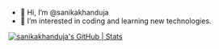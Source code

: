 - 👋 Hi, I’m @sanikakhanduja
- 👀 I’m interested in coding and learning new technologies.
<!---
sanikakhanduja/sanikakhanduja is a ✨ special ✨ repository because its `README.md` (this file) appears on your GitHub profile.
You can click the Preview link to take a look at your changes.
--->
[![sanikakhanduja's GitHub | Stats](https://stats.quine.sh/sanikakhanduja/github?theme=dark)](https://quine.sh?utm_source=widgets&utm_campaign=sanikakhanduja)
